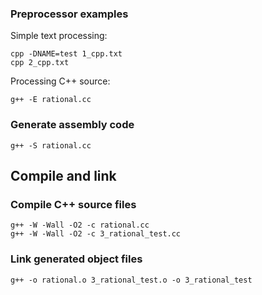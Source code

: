 ### Preprocessor examples

Simple text processing:
```
cpp -DNAME=test 1_cpp.txt
cpp 2_cpp.txt
```

Processing C++ source:
```
g++ -E rational.cc
```

### Generate assembly code
```
g++ -S rational.cc
```

## Compile and link
### Compile C++ source files
```
g++ -W -Wall -O2 -c rational.cc
g++ -W -Wall -O2 -c 3_rational_test.cc
```

### Link generated object files
```
g++ -o rational.o 3_rational_test.o -o 3_rational_test
```
